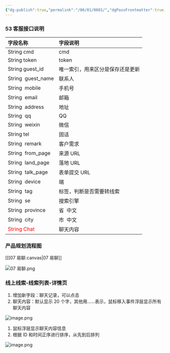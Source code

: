 ```yaml
---
{"dg-publish":true,"permalink":"/06/01/0601/","dgPassFrontmatter":true,"noteIcon":""}
---
```




### 53 客服接口说明

| 字段名称                      | 字段说明                              |
|:----------------------------- |:------------------------------------- |
| String cmd                    | cmd                                   |
| String token                  |token|
| String guest_id               | 唯一索引，用来区分是保存还是更新      |
| String&nbsp; guest_name       |联系人|
| String&nbsp; mobile           |手机号|
| String&nbsp; email            |邮箱|
|String&nbsp; address|地址|
| String&nbsp; qq               |QQ|
|String&nbsp; weixin|微信|
|String tel|固话|
| String&nbsp; remark           |客户需求|
|String&nbsp; from_page|来源 URL|
| String&nbsp; land_page        |落地 URL|
| String&nbsp; talk_page        |表单提交 URL|
| String&nbsp; device           |端|
| String&nbsp; tag              | 标签，判断是否需要转线索              |
| String&nbsp; se               | 搜索引擎                              |
| String&nbsp; province         | 省&nbsp; 中文                         |
|String&nbsp; city| 市&nbsp; 中文                         |
|<font color="#ff0000">String Chat</font>|聊天内容|



### 产品规划流程图

[[[07 易聊.canvas\|07 易聊]]

![07 易聊.png](https://pixiu-1257143551.cos.ap-beijing.myqcloud.com/07%20%E6%98%93%E8%81%8A.png)

### 线上线索-线索列表-详情页

1. 增加新字段：聊天记录，可以点击
2. 聊天内容：默认显示 20 个字，其他用……表示，鼠标移入事件浮层显示所有聊天内容



![image.png](https://pixiu-1257143551.cos.ap-beijing.myqcloud.com/202305081516423.png)

1. 鼠标浮层显示聊天内容信息
2. 根据 ID 和时间正序进行排序，从先到后排列

![image.png](https://pixiu-1257143551.cos.ap-beijing.myqcloud.com/202305081551690.png)
